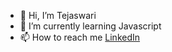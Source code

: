 - 👋 Hi, I’m Tejaswari
- 🌱 I’m currently learning Javascript
- 📫 How to reach me [LinkedIn](www.linkedin.com/in/tejaswaribhamare78)

<!---
tejaswari7/tejaswari7 is a ✨ special ✨ repository because its `README.md` (this file) appears on your GitHub profile.
You can click the Preview link to take a look at your changes.
--->
